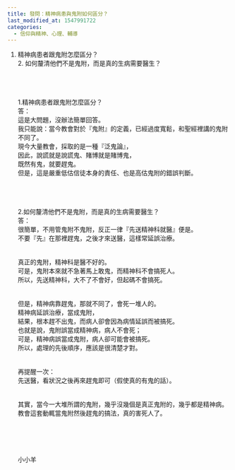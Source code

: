 ```yaml
---
title: 發問：精神病患與鬼附如何區分？
last_modified_at: 1547991722
categories:
  - 信仰與精神、心理、輔導
---
```


1.	精神病患者跟鬼附怎麼區分？<br>2.	如何釐清他們不是鬼附，而是真的生病需要醫生？<br><br><!--more--><br><br><br>1.精神病患者跟鬼附怎麼區分？<br>答：<br>這是大問題，沒辦法簡單回答。<br>我只能說：當今教會對於『鬼附』的定義，已經過度寬鬆，和聖經裡講的鬼附不同了。<br>現今大量教會，採取的是一種『泛鬼論』，<br>因此，說謊就是說謊鬼、賭博就是賭博鬼，<br>既然有鬼，就要趕鬼。<br>但是，這是嚴重低估信徒本身的責任、也是高估鬼附的錯誤判斷。<br> <br> <br><br><br>2.如何釐清他們不是鬼附，而是真的生病需要醫生？<br>答：<br>很簡單，不用管鬼附不鬼附，反正一律『先送精神科就醫』便是。<br>不要『先』在那裡趕鬼，之後才來送醫，這樣常延誤治療。<br> <br><br>真正的鬼附，精神科是醫不好的。<br>可是，鬼附本來就不急著馬上敢鬼，而精神科不會搞死人。<br>所以，先送精神科，大不了不會好，但起碼不會搞死。<br><br><br>但是，精神病靠趕鬼，那就不同了，會死一堆人的。<br>精神病延誤治療，當成鬼附，<br>結果，根本趕不出鬼，而病人卻會因為病情延誤而被搞死。<br>也就是說，鬼附誤當成精神病，病人不會死；<br>可是，精神病誤當成鬼附，病人卻可能會被搞死。<br>所以，處理的先後順序，應該是很清楚才對。<br><br><br>再提醒一次：<br>先送醫，看狀況之後再來趕鬼即可（假使真的有鬼的話）。<br> <br><br>其實，當今一大堆所謂的鬼附，幾乎沒幾個是真正鬼附的，幾乎都是精神病。<br>教會這套動輒當鬼附然後趕鬼的搞法，真的害死人了。<br><br><br><br><br><br>小小羊<br><br><br><br><br><br>
